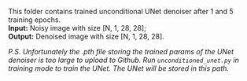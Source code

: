 This folder contains trained unconditional UNet denoiser after 1 and 5 training epochs.    
**Input:** Noisy image with size [N, 1, 28, 28];     
**Output:** Denoised image with size [N, 1, 28, 28].    

_P.S. Unfortunately the .pth file storing the trained params of the UNet denoiser is too large to upload to Github. Run `unconditioned_unet.py` in training mode to train the UNet. The UNet will be stored in this path._
